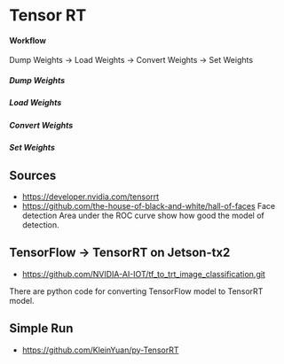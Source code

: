 # Tensor RT

#### Workflow
Dump Weights -> Load Weights -> Convert Weights -> Set Weights
##### Dump Weights
##### Load Weights
##### Convert Weights
##### Set Weights

## Sources

- https://developer.nvidia.com/tensorrt
- https://github.com/the-house-of-black-and-white/hall-of-faces
Face detection
Area under the ROC curve show how good the model of detection.

## TensorFlow -> TensorRT on Jetson-tx2
- https://github.com/NVIDIA-AI-IOT/tf_to_trt_image_classification.git

There are python code for converting TensorFlow model to TensorRT model. 

## Simple Run
- https://github.com/KleinYuan/py-TensorRT